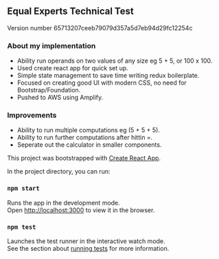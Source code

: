 ## Equal Experts Technical Test

Version number 65713207ceeb79079d357a5d7eb94d29fc12254c

### About my implementation
* Ability run operands on two values of any size eg 5 + 5, or 100 x 100.
* Used create react app for quick set up.
* Simple state management to save time writing redux boilerplate.
* Focused on creating good UI with modern CSS, no need for Bootstrap/Foundation.
* Pushed to AWS using Amplify.

### Improvements
* Ability to run multiple computations eg (5 + 5 + 5).
* Ability to run further computations after hittin =.
* Seperate out the calculator in smaller components.

This project was bootstrapped with [Create React App](https://github.com/facebook/create-react-app).

In the project directory, you can run:

### `npm start`

Runs the app in the development mode.<br>
Open [http://localhost:3000](http://localhost:3000) to view it in the browser.

### `npm test`

Launches the test runner in the interactive watch mode.<br>
See the section about [running tests](https://facebook.github.io/create-react-app/docs/running-tests) for more information.

